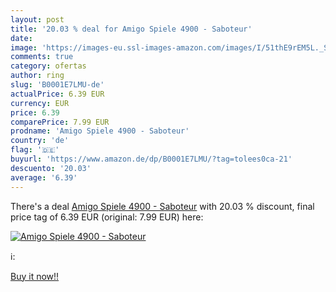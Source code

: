 ```yaml
---
layout: post
title: '20.03 % deal for Amigo Spiele 4900 - Saboteur'
date: 
image: 'https://images-eu.ssl-images-amazon.com/images/I/51thE9rEM5L._SL200_.jpg'
comments: true
category: ofertas
author: ring
slug: 'B0001E7LMU-de'
actualPrice: 6.39 EUR
currency: EUR
price: 6.39
comparePrice: 7.99 EUR
prodname: 'Amigo Spiele 4900 - Saboteur'
country: 'de'
flag: '🇩🇪'
buyurl: 'https://www.amazon.de/dp/B0001E7LMU/?tag=tolees0ca-21'
descuento: '20.03'
average: '6.39'
---
```


There's a deal [Amigo Spiele 4900 - Saboteur](https://www.amazon.de/dp/B0001E7LMU/?tag=tolees0ca-21)  with  20.03 % discount, final price tag of  6.39 EUR (original: 7.99 EUR) here:

[![Amigo Spiele 4900 - Saboteur](https://images-eu.ssl-images-amazon.com/images/I/51thE9rEM5L._SL200_.jpg)](https://www.amazon.de/dp/B0001E7LMU/?tag=tolees0ca-21)

ℹ️:


[Buy it now!!](https://www.amazon.de/dp/B0001E7LMU/?tag=tolees0ca-21)

